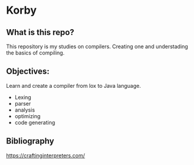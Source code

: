 # Korby
## What is this repo?
This repository is my studies on compilers. Creating one and understading the basics of compiling.
## Objectives:
Learn and create a compiler from lox to Java language.
- Lexing
- parser
- analysis
- optimizing
- code generating
## Bibliography
https://craftinginterpreters.com/